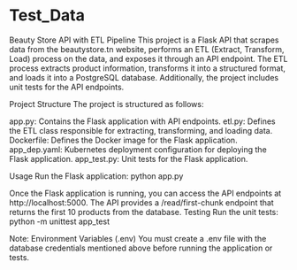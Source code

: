 # Test_Data
Beauty Store API with ETL Pipeline
This project is a Flask API that scrapes data from the beautystore.tn website, performs an ETL (Extract, Transform, Load) process on the data, and exposes it through an API endpoint. The ETL process extracts product information, transforms it into a structured format, and loads it into a PostgreSQL database. Additionally, the project includes unit tests for the API endpoints.

Project Structure
The project is structured as follows:

app.py: Contains the Flask application with API endpoints. etl.py: Defines the ETL class responsible for extracting, transforming, and loading data. Dockerfile: Defines the Docker image for the Flask application. app_dep.yaml: Kubernetes deployment configuration for deploying the Flask application. app_test.py: Unit tests for the Flask application.

Usage
Run the Flask application: python app.py

Once the Flask application is running, you can access the API endpoints at http://localhost:5000.
The API provides a /read/first-chunk endpoint that returns the first 10 products from the database.
Testing
Run the unit tests: python -m unittest app_test

Note: Environment Variables (.env) You must create a .env file with the database credentials mentioned above before running the application or tests.
